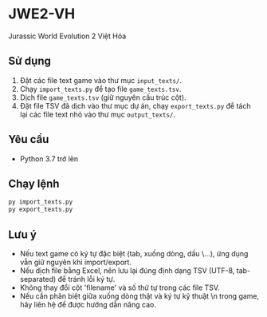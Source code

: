 # JWE2-VH
Jurassic World Evolution 2 Việt Hóa

## Sử dụng

1. Đặt các file text game vào thư mục `input_texts/`.
2. Chạy `import_texts.py` để tạo file `game_texts.tsv`.
3. Dịch file `game_texts.tsv` (giữ nguyên cấu trúc cột).
4. Đặt file TSV đã dịch vào thư mục dự án, chạy `export_texts.py` để tách lại các file text nhỏ vào thư mục `output_texts/`.

## Yêu cầu
- Python 3.7 trở lên

## Chạy lệnh
```cmd
py import_texts.py
py export_texts.py
```

## Lưu ý
- Nếu text game có ký tự đặc biệt (tab, xuống dòng, dấu \\...), ứng dụng vẫn giữ nguyên khi import/export.
- Nếu dịch file bằng Excel, nên lưu lại đúng định dạng TSV (UTF-8, tab-separated) để tránh lỗi ký tự.
- Không thay đổi cột 'filename' và số thứ tự trong các file TSV.
- Nếu cần phân biệt giữa xuống dòng thật và ký tự kỹ thuật \n trong game, hãy liên hệ để được hướng dẫn nâng cao.

